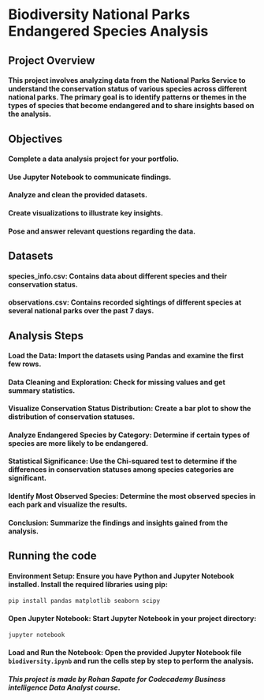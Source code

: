 # Biodiversity National Parks Endangered Species Analysis
## Project Overview

#### This project involves analyzing data from the National Parks Service to understand the conservation status of various species across different national parks. The primary goal is to identify patterns or themes in the types of species that become endangered and to share insights based on the analysis.

## Objectives

#### Complete a data analysis project for your portfolio.
#### Use Jupyter Notebook to communicate findings.
#### Analyze and clean the provided datasets.
#### Create visualizations to illustrate key insights.
#### Pose and answer relevant questions regarding the data.

 ## Datasets
 
#### species_info.csv: Contains data about different species and their conservation status.
#### observations.csv: Contains recorded sightings of different species at several national parks over the past 7 days.

## Analysis Steps

#### Load the Data: Import the datasets using Pandas and examine the first few rows.
#### Data Cleaning and Exploration: Check for missing values and get summary statistics.
#### Visualize Conservation Status Distribution: Create a bar plot to show the distribution of conservation statuses.
#### Analyze Endangered Species by Category: Determine if certain types of species are more likely to be endangered.
#### Statistical Significance: Use the Chi-squared test to determine if the differences in conservation statuses among species categories are significant.
#### Identify Most Observed Species: Determine the most observed species in each park and visualize the results.
#### Conclusion: Summarize the findings and insights gained from the analysis.

## Running the code 

#### Environment Setup: Ensure you have Python and Jupyter Notebook installed. Install the required libraries using pip:

` pip install pandas matplotlib seaborn scipy `

#### Open Jupyter Notebook: Start Jupyter Notebook in your project directory:

`jupyter notebook `

#### Load and Run the Notebook: Open the provided Jupyter Notebook file `biodiversity.ipynb` and run the cells step by step to perform the analysis.

##### This project is made by Rohan Sapate for Codecademy Business intelligence Data Analyst course.

